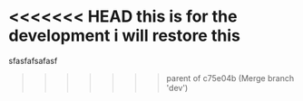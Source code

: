 <<<<<<< HEAD
this is for the development
i will restore this
=======
sfasfafsafasf
>>>>>>> parent of c75e04b (Merge branch 'dev')
